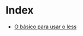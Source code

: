 # Index
- [O básico para usar o less](https://github.com/Alisson328/notes/blob/main/less.md "O básico para usar o less")
